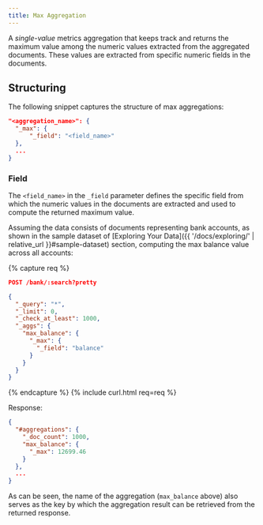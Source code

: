 ```yaml
---
title: Max Aggregation
---
```


A _single-value_ metrics aggregation that keeps track and returns the maximum
value among the numeric values extracted from the aggregated documents. These
values are extracted from specific numeric fields in the documents.


## Structuring

The following snippet captures the structure of max aggregations:

```json
"<aggregation_name>": {
  "_max": {
      "_field": "<field_name>"
  },
  ...
}
```

### Field

The `<field_name>` in the `_field` parameter defines the specific field from
which the numeric values in the documents are extracted and used to compute the
returned maximum value.

Assuming the data consists of documents representing bank accounts, as shown in
the sample dataset of [Exploring Your Data]({{ '/docs/exploring/' | relative_url }}#sample-dataset)
section, computing the max balance value across all accounts:

{% capture req %}

```json
POST /bank/:search?pretty

{
  "_query": "*",
  "_limit": 0,
  "_check_at_least": 1000,
  "_aggs": {
    "max_balance": {
      "_max": {
        "_field": "balance"
      }
    }
  }
}
```
{% endcapture %}
{% include curl.html req=req %}

Response:

```json
{
  "#aggregations": {
    "_doc_count": 1000,
    "max_balance": {
      "_max": 12699.46
    }
  },
  ...
}
```

As can be seen, the name of the aggregation (`max_balance` above) also serves as
the key by which the aggregation result can be retrieved from the returned
response.
